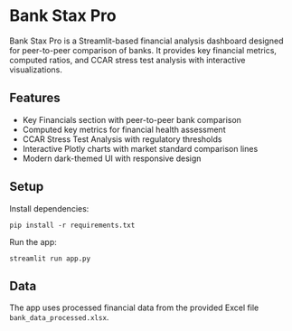 # Bank Stax Pro

Bank Stax Pro is a Streamlit-based financial analysis dashboard designed for peer-to-peer comparison of banks. It provides key financial metrics, computed ratios, and CCAR stress test analysis with interactive visualizations.

## Features

- Key Financials section with peer-to-peer bank comparison
- Computed key metrics for financial health assessment
- CCAR Stress Test Analysis with regulatory thresholds
- Interactive Plotly charts with market standard comparison lines
- Modern dark-themed UI with responsive design

## Setup

Install dependencies:

```
pip install -r requirements.txt
```

Run the app:

```
streamlit run app.py
```

## Data

The app uses processed financial data from the provided Excel file `bank_data_processed.xlsx`.
